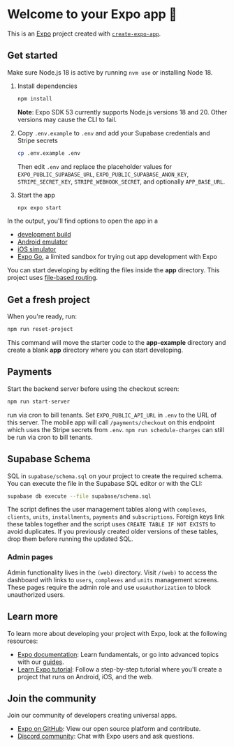 # Welcome to your Expo app 👋

This is an [Expo](https://expo.dev) project created with [`create-expo-app`](https://www.npmjs.com/package/create-expo-app).

## Get started

Make sure Node.js 18 is active by running `nvm use` or installing Node 18.

1. Install dependencies

   ```bash
   npm install
   ```
    **Note**: Expo SDK 53 currently supports Node.js versions 18 and 20. Other
   versions may cause the CLI to fail.

2. Copy `.env.example` to `.env` and add your Supabase credentials and Stripe secrets

   ```bash
   cp .env.example .env
   ```
   Then edit `.env` and replace the placeholder values for
   `EXPO_PUBLIC_SUPABASE_URL`, `EXPO_PUBLIC_SUPABASE_ANON_KEY`, `STRIPE_SECRET_KEY`, `STRIPE_WEBHOOK_SECRET`, and optionally `APP_BASE_URL`.
3. Start the app


   ```bash
   npx expo start
   ```

In the output, you'll find options to open the app in a

- [development build](https://docs.expo.dev/develop/development-builds/introduction/)
- [Android emulator](https://docs.expo.dev/workflow/android-studio-emulator/)
- [iOS simulator](https://docs.expo.dev/workflow/ios-simulator/)
- [Expo Go](https://expo.dev/go), a limited sandbox for trying out app development with Expo

You can start developing by editing the files inside the **app** directory. This project uses [file-based routing](https://docs.expo.dev/router/introduction).

## Get a fresh project

When you're ready, run:

```bash
npm run reset-project
```

This command will move the starter code to the **app-example** directory and create a blank **app** directory where you can start developing.

## Payments

Start the backend server before using the checkout screen:

```bash
npm run start-server
```

 run via cron to bill tenants.
Set `EXPO_PUBLIC_API_URL` in `.env` to the URL of this server. The mobile app will call `/payments/checkout` on this endpoint which uses the Stripe secrets from `.env`. `npm run schedule-charges` can still be run via cron to bill tenants.


## Supabase Schema

SQL in `supabase/schema.sql` on your project to create the required schema. You
can execute the file in the Supabase SQL editor or with the CLI:

```bash
supabase db execute --file supabase/schema.sql
```

The script defines the user management tables along with `complexes`, `clients`,
`units`, `installments`, `payments` and `subscriptions`. Foreign keys link these
tables together and the script uses `CREATE TABLE IF NOT EXISTS` to avoid
duplicates. If you previously created older versions of these tables, drop them
before running the updated SQL.


### Admin pages

Admin functionality lives in the `(web)` directory. Visit `/(web)` to access the dashboard with links to `users`, `complexes` and `units` management screens. These pages require the admin role and use `useAuthorization` to block unauthorized users.
## Learn more

To learn more about developing your project with Expo, look at the following resources:

- [Expo documentation](https://docs.expo.dev/): Learn fundamentals, or go into advanced topics with our [guides](https://docs.expo.dev/guides).
- [Learn Expo tutorial](https://docs.expo.dev/tutorial/introduction/): Follow a step-by-step tutorial where you'll create a project that runs on Android, iOS, and the web.

## Join the community

Join our community of developers creating universal apps.

- [Expo on GitHub](https://github.com/expo/expo): View our open source platform and contribute.
- [Discord community](https://chat.expo.dev): Chat with Expo users and ask questions.
